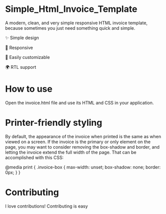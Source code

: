 # Simple_Html_Invoice_Template

A modern, clean, and very simple responsive HTML invoice template, because sometimes you just need something quick and simple.

✨ Simple design

📱 Responsive

🔧 Easily customizable

🌍 RTL support

# How to use
Open the invoice.html file and use its HTML and CSS in your application.


# Printer-friendly styling
By default, the appearance of the invoice when printed is the same as when viewed on a screen. If the invoice is the primary or only element on the page, you may want to consider removing the box-shadow and border, and letting the invoice extend the full width of the page. That can be accomplished with this CSS:

@media print {
  .invoice-box {
    max-width: unset;
    box-shadow: none;
    border: 0px;
  }
}


# Contributing
I love contributions! Contributing is easy


